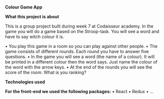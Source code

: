 <b>Colour Game App</b>

<b>What this project is about</b>

This is a group project built during week 7 at Codaisseur academy.
In the game you will do a game based on the Stroop-task. You will see a word and have to say witch colour it is.

•	You play this game in a room so you can play against other people.
•	The game consists of different rounds. Each round you have to answer five questions. 
•	In the game you will see a word (the name of a colour). It will be printed in a different colour then the word says. Just name the colour of the word with the arrow keys.
•	At the end of the rounds you will see the score of the room. What is you ranking?

<b>Technologies used</b>

<b> For the front-end we used the following packages:</b>
•	React
•	Redux
•	…


